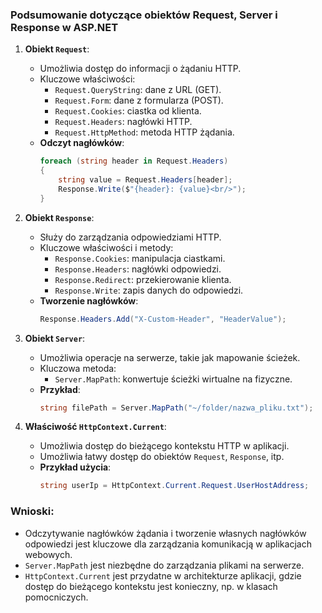 ### Podsumowanie dotyczące obiektów Request, Server i Response w ASP.NET

1. **Obiekt `Request`**:
   - Umożliwia dostęp do informacji o żądaniu HTTP.
   - Kluczowe właściwości:
     - `Request.QueryString`: dane z URL (GET).
     - `Request.Form`: dane z formularza (POST).
     - `Request.Cookies`: ciastka od klienta.
     - `Request.Headers`: nagłówki HTTP.
     - `Request.HttpMethod`: metoda HTTP żądania.
   - **Odczyt nagłówków**:
     ```csharp
     foreach (string header in Request.Headers)
     {
         string value = Request.Headers[header];
         Response.Write($"{header}: {value}<br/>");
     }
     ```

2. **Obiekt `Response`**:
   - Służy do zarządzania odpowiedziami HTTP.
   - Kluczowe właściwości i metody:
     - `Response.Cookies`: manipulacja ciastkami.
     - `Response.Headers`: nagłówki odpowiedzi.
     - `Response.Redirect`: przekierowanie klienta.
     - `Response.Write`: zapis danych do odpowiedzi.
   - **Tworzenie nagłówków**:
     ```csharp
     Response.Headers.Add("X-Custom-Header", "HeaderValue");
     ```

3. **Obiekt `Server`**:
   - Umożliwia operacje na serwerze, takie jak mapowanie ścieżek.
   - Kluczowa metoda:
     - `Server.MapPath`: konwertuje ścieżki wirtualne na fizyczne.
   - **Przykład**:
     ```csharp
     string filePath = Server.MapPath("~/folder/nazwa_pliku.txt");
     ```

4. **Właściwość `HttpContext.Current`**:
   - Umożliwia dostęp do bieżącego kontekstu HTTP w aplikacji.
   - Umożliwia łatwy dostęp do obiektów `Request`, `Response`, itp.
   - **Przykład użycia**:
     ```csharp
     string userIp = HttpContext.Current.Request.UserHostAddress;
     ```

### Wnioski:
- Odczytywanie nagłówków żądania i tworzenie własnych nagłówków odpowiedzi jest kluczowe dla zarządzania komunikacją w aplikacjach webowych.
- `Server.MapPath` jest niezbędne do zarządzania plikami na serwerze.
- `HttpContext.Current` jest przydatne w architekturze aplikacji, gdzie dostęp do bieżącego kontekstu jest konieczny, np. w klasach pomocniczych.
